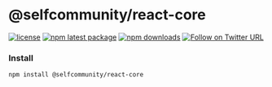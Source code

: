 @selfcommunity/react-core
=============

[![license](https://img.shields.io/badge/license-MIT-blue.svg)](https://github.com/selfcommunity/community-js/blob/master/LICENSE)
[![npm latest package](https://img.shields.io/npm/v/@selfcommunity/react-core/latest.svg)](https://www.npmjs.com/package/@selfcommunity/react-core)
[![npm downloads](https://img.shields.io/npm/dm/@selfcommunity/react-core.svg)](https://www.npmjs.com/package/@selfcommunity/react-core)
[![Follow on Twitter URL](https://img.shields.io/twitter/url/https/twitter.com/community_self.svg?style=social&label=Follow%20%40SelfCommunity)](https://twitter.com/community_self)


### Install

`npm install @selfcommunity/react-core`

